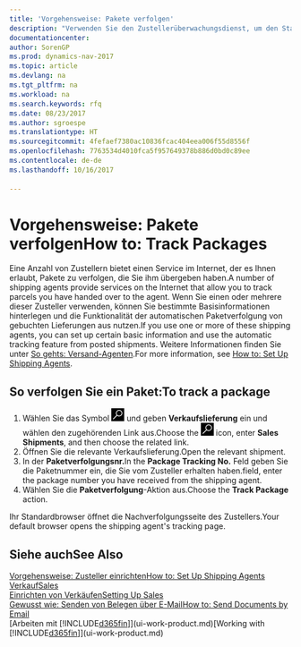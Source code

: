 ```yaml
---
title: 'Vorgehensweise: Pakete verfolgen'
description: "Verwenden Sie den Zustellerüberwachungsdienst, um den Status einer Lieferung anzuzeigen."
documentationcenter: 
author: SorenGP
ms.prod: dynamics-nav-2017
ms.topic: article
ms.devlang: na
ms.tgt_pltfrm: na
ms.workload: na
ms.search.keywords: rfq
ms.date: 08/23/2017
ms.author: sgroespe
ms.translationtype: HT
ms.sourcegitcommit: 4fefaef7380ac10836fcac404eea006f55d8556f
ms.openlocfilehash: 7763534d4010fca5f957649378b886d0bd0c89ee
ms.contentlocale: de-de
ms.lasthandoff: 10/16/2017

---
```

# <a name="how-to-track-packages"></a><span data-ttu-id="f85a3-103">Vorgehensweise: Pakete verfolgen</span><span class="sxs-lookup"><span data-stu-id="f85a3-103">How to: Track Packages</span></span>
<span data-ttu-id="f85a3-104">Eine Anzahl von Zustellern bietet einen Service im Internet, der es Ihnen erlaubt, Pakete zu verfolgen, die Sie ihm übergeben haben.</span><span class="sxs-lookup"><span data-stu-id="f85a3-104">A number of shipping agents provide services on the Internet that allow you to track parcels you have handed over to the agent.</span></span> <span data-ttu-id="f85a3-105">Wenn Sie einen oder mehrere dieser Zusteller verwenden, können Sie bestimmte Basisinformationen hinterlegen und die Funktionalität der automatischen Paketverfolgung von gebuchten Lieferungen aus nutzen.</span><span class="sxs-lookup"><span data-stu-id="f85a3-105">If you use one or more of these shipping agents, you can set up certain basic information and use the automatic tracking feature from posted shipments.</span></span> <span data-ttu-id="f85a3-106">Weitere Informationen finden Sie unter [So gehts: Versand-Agenten](sales-how-to-set-up-shipping-agents.md).</span><span class="sxs-lookup"><span data-stu-id="f85a3-106">For more information, see [How to: Set Up Shipping Agents](sales-how-to-set-up-shipping-agents.md).</span></span>

## <a name="to-track-a-package"></a><span data-ttu-id="f85a3-107">So verfolgen Sie ein Paket:</span><span class="sxs-lookup"><span data-stu-id="f85a3-107">To track a package</span></span>
1. <span data-ttu-id="f85a3-108">Wählen Sie das Symbol ![Nach Seite oder Bericht suchen](media/ui-search/search_small.png "Nach Seite oder Bericht suchen") und geben **Verkaufslieferung** ein und wählen den zugehörenden Link aus.</span><span class="sxs-lookup"><span data-stu-id="f85a3-108">Choose the ![Search for Page or Report](media/ui-search/search_small.png "Search for Page or Report icon") icon, enter **Sales Shipments**, and then choose the related link.</span></span>
2. <span data-ttu-id="f85a3-109">Öffnen Sie die relevante Verkaufslieferung.</span><span class="sxs-lookup"><span data-stu-id="f85a3-109">Open the relevant shipment.</span></span>
3. <span data-ttu-id="f85a3-110">In der **Paketverfolgungsnr.**</span><span class="sxs-lookup"><span data-stu-id="f85a3-110">In the **Package Tracking No.**</span></span> <span data-ttu-id="f85a3-111">Feld geben Sie die Paketnummer ein, die Sie vom Zusteller erhalten haben.</span><span class="sxs-lookup"><span data-stu-id="f85a3-111">field, enter the package number you have received from the shipping agent.</span></span>
4. <span data-ttu-id="f85a3-112">Wählen Sie die **Paketverfolgung**-Aktion aus.</span><span class="sxs-lookup"><span data-stu-id="f85a3-112">Choose the **Track Package** action.</span></span>

<span data-ttu-id="f85a3-113">Ihr Standardbrowser öffnet die Nachverfolgungsseite des Zustellers.</span><span class="sxs-lookup"><span data-stu-id="f85a3-113">Your default browser opens the shipping agent's tracking page.</span></span>

## <a name="see-also"></a><span data-ttu-id="f85a3-114">Siehe auch</span><span class="sxs-lookup"><span data-stu-id="f85a3-114">See Also</span></span>
[<span data-ttu-id="f85a3-115">Vorgehensweise: Zusteller einrichten</span><span class="sxs-lookup"><span data-stu-id="f85a3-115">How to: Set Up Shipping Agents</span></span>](sales-how-to-set-up-shipping-agents.md)  
[<span data-ttu-id="f85a3-116">Verkauf</span><span class="sxs-lookup"><span data-stu-id="f85a3-116">Sales</span></span>](sales-manage-sales.md)  
[<span data-ttu-id="f85a3-117">Einrichten von Verkäufen</span><span class="sxs-lookup"><span data-stu-id="f85a3-117">Setting Up Sales</span></span>](sales-setup-sales.md)  
[<span data-ttu-id="f85a3-118">Gewusst wie: Senden von Belegen über E-Mail</span><span class="sxs-lookup"><span data-stu-id="f85a3-118">How to: Send Documents by Email</span></span>](ui-how-send-documents-email.md)  
<span data-ttu-id="f85a3-119">[Arbeiten mit [!INCLUDE[d365fin](includes/d365fin_md.md)]](ui-work-product.md)</span><span class="sxs-lookup"><span data-stu-id="f85a3-119">[Working with [!INCLUDE[d365fin](includes/d365fin_md.md)]](ui-work-product.md)</span></span>

